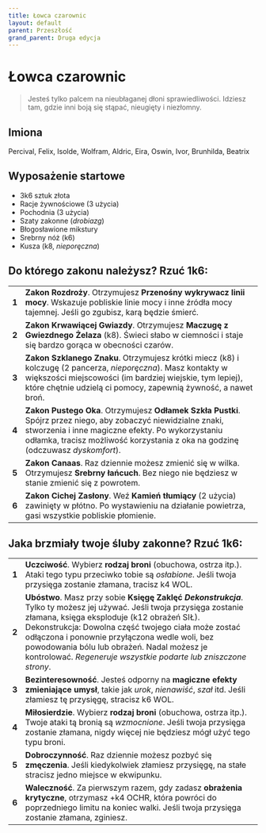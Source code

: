 ```yaml
---
title: Łowca czarownic 
layout: default
parent: Przeszłość
grand_parent: Druga edycja
---
```


# Łowca czarownic

> Jesteś tylko palcem na nieubłaganej dłoni sprawiedliwości. Idziesz tam, gdzie inni boją się stąpać, nieugięty i niezłomny.

## Imiona

Percival, Felix, Isolde, Wolfram, Aldric, Eira, Oswin, Ivor, Brunhilda, Beatrix

## Wyposażenie startowe

- 3k6 sztuk złota
- Racje żywnościowe (3 użycia)
- Pochodnia (3 użycia) 
- Szaty zakonne (_drobiazg_)
- Błogosławione mikstury
- Srebrny nóż (k6)
- Kusza (k8, _nieporęczna_)

## Do którego zakonu należysz? Rzuć 1k6:

|       |                                                                                                                                                                                                             |
| ----- | ----------------------------------------------------------------------------------------------------------------------------------------------------------------------------------------------------------- |
| **1** | **Zakon Rozdroży**. Otrzymujesz **Przenośny wykrywacz linii mocy**. Wskazuje pobliskie linie mocy i inne źródła mocy tajemnej. Jeśli go zgubisz, karą będzie śmierć.                         |
| **2** | **Zakon Krwawiącej Gwiazdy**. Otrzymujesz **Maczugę z Gwiezdnego Żelaza** (k8). Świeci słabo w ciemności i staje się bardzo gorąca w obecności czarów.                   |
| **3** | **Zakon Szklanego Znaku**. Otrzymujesz krótki miecz (k8) i kolczugę (2 pancerza, _nieporęczna_). Masz kontakty w większości miejscowości (im bardziej wiejskie, tym lepiej), które chętnie udzielą ci pomocy, zapewnią żywność, a nawet broń.   |
| **4** | **Zakon Pustego Oka**. Otrzymujesz **Odłamek Szkła Pustki**. Spójrz przez niego, aby zobaczyć niewidzialne znaki, stworzenia i inne magiczne efekty. Po wykorzystaniu odłamka, tracisz możliwość korzystania z oka na godzinę (odczuwasz _dyskomfort_). |
| **5** | **Zakon Canaas**. Raz dziennie możesz zmienić się w wilka. Otrzymujesz **Srebrny łańcuch**. Bez niego nie będziesz w stanie zmienić się z powrotem.                  |
| **6** | **Zakon Cichej Zasłony**. Weź **Kamień tłumiący** (2 użycia) zawinięty w płótno. Po wystawieniu na działanie powietrza, gasi wszystkie pobliskie płomienie.                                                                   |

## Jaka brzmiały twoje śluby zakonne? Rzuć 1k6:

|       |                                                                                                                                                                                                                                                                                                                    |
| ----- | ------------------------------------------------------------------------------------------------------------------------------------------------------------------------------------------------------------------------------------------------------------------------------------------------------------------ |
| **1** | **Uczciwość**. Wybierz **rodzaj broni** (obuchowa, ostrza itp.). Ataki tego typu przeciwko tobie są _osłabione_. Jeśli twoja przysięga zostanie złamana, tracisz k4 WOL.                       |
| **2** | **Ubóstwo**. Masz przy sobie **Księgę Zaklęć _Dekonstrukcja_**. Tylko ty możesz jej używać. Jeśli twoja przysięga zostanie złamana, księga eksploduje (k12 obrażeń SIŁ). Dekonstrukcja: Dowolna część twojego ciała może zostać odłączona i ponownie przyłączona wedle woli, bez powodowania bólu lub obrażeń. Nadal możesz je kontrolować. _Regeneruje wszystkie podarte lub zniszczone strony_.  |
| **3** | **Bezinteresowność**. Jesteś odporny na **magiczne efekty zmieniające umysł**, takie jak _urok_, _nienawiść_, _szał_ itd. Jeśli złamiesz tę przysięgę, stracisz k6 WOL.                                                                                                                                                     |
| **4** | **Miłosierdzie**. Wybierz **rodzaj broni** (obuchowa, ostrza itp.). Twoje ataki tą bronią są _wzmocnione_. Jeśli twoja przysięga zostanie złamana, nigdy więcej nie będziesz mógł użyć tego typu broni.                                                                                                                                                 |
| **5** | **Dobroczynność**. Raz dziennie możesz pozbyć się **zmęczenia**. Jeśli kiedykolwiek złamiesz przysięgę, na stałe stracisz jedno miejsce w ekwipunku.                                                                                                                                                                |
| **6** |  **Waleczność**. Za pierwszym razem, gdy zadasz **obrażenia krytyczne**, otrzymasz +k4 OCHR, która powróci do poprzedniego limitu na koniec walki. Jeśli twoja przysięga zostanie złamana, zginiesz.                                                                                                                                    |
